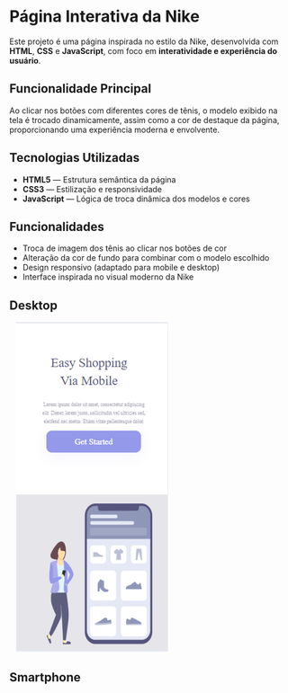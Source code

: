 # Página Interativa da Nike

Este projeto é uma página inspirada no estilo da Nike, desenvolvida com **HTML**, **CSS** e **JavaScript**, com foco em **interatividade e experiência do usuário**.

## Funcionalidade Principal

Ao clicar nos botões com diferentes cores de tênis, o modelo exibido na tela é trocado dinamicamente, assim como a cor de destaque da página, proporcionando uma experiência moderna e envolvente.

## Tecnologias Utilizadas

- **HTML5** — Estrutura semântica da página
- **CSS3** — Estilização e responsividade
- **JavaScript** — Lógica de troca dinâmica dos modelos e cores

## Funcionalidades

- Troca de imagem dos tênis ao clicar nos botões de cor
- Alteração da cor de fundo para combinar com o modelo escolhido
- Design responsivo (adaptado para mobile e desktop)
- Interface inspirada no visual moderno da Nike

## Desktop

<img scr="https://github.com/Andrecruzac85/projeto-nike/blob/main/assets/portifolio%20nike%201.png?raw=true"/>
<img scr="https://github.com/Andrecruzac85/projeto-nike/blob/main/assets/portifolio%20nike%202.png?raw=true"/>
<img scr="https://github.com/Andrecruzac85/projeto-nike/blob/main/assets/portifolio%20nike%203.png?raw=true"/>
<img src="https://github.com/Andrecruzac85/Easy-Shopping/blob/main/assets/shopping%20cell.png?raw=true"/>

## Smartphone

<img scr="https://github.com/Andrecruzac85/projeto-nike/blob/main/assets/nike1.png?raw=true"/>
<img scr="https://github.com/Andrecruzac85/projeto-nike/blob/main/assets/nike%202.png?raw=true"/>
<img scr="https://github.com/Andrecruzac85/projeto-nike/blob/main/assets/nike%203.png?raw=true"/>

